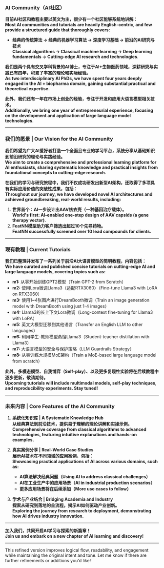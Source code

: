 ### AI Community（AI社区）  

**目前AI社区和教程主要以英文为主，很少有一个社区能够系统地讲解：**  
**Most AI communities and tutorials are heavily English-centric, and few provide a structured guide that thoroughly covers:**  
- **经典的传统算法 → 经典的机器学习算法 → 深度学习基础 → 前沿的AI研究与技术**  
  **Classical algorithms → Classical machine learning → Deep learning fundamentals → Cutting-edge AI research and technologies.**

**我们是两个具有交叉学科背景的AI博士，专注于AI+生物医药领域，深耕研究与实践已有四年，积累了丰富的理论和实际经验。**  
**As two interdisciplinary AI PhDs, we have spent four years deeply engaged in the AI + biopharma domain, gaining substantial practical and theoretical expertise.**

**此外，我们还有一年在市场上创业的经验，专注于开发和应用大语言模型相关技术。**  
**Additionally, we bring one year of entrepreneurial experience, focusing on the development and application of large language model technologies.**

---

### **我们的愿景 | Our Vision for the AI Community**  

**我们希望为广大AI爱好者打造一个全面且专业的学习平台，系统分享从基础知识到前沿研究的理论与实践经验。**  
**We aim to create a comprehensive and professional learning platform for AI enthusiasts, sharing systematic knowledge and practical insights from foundational concepts to cutting-edge research.**

**在我们的学习与研究旅程中，我们不仅成功研发出新型AI架构，还取得了多项具有实际应用价值的突破性成果，包括：**  
**Throughout our journey, we have developed novel AI architectures and achieved groundbreaking, real-world results, including:**  
1. **世界首个：AI一步设计出AAV核衣壳（一种基因治疗载体）。**  
   **World's first: AI-enabled one-step design of AAV capsids (a gene therapy vector).**  
2. **FeatNN模型助力客户筛选出超过10个先导药物。**  
   **FeatNN successfully screened over 10 lead compounds for clients.**

---

### **现有教程 | Current Tutorials**  

**我们已整理并发布了一系列关于前沿AI大语言模型的简明教程，内容包括：**  
**We have curated and published concise tutorials on cutting-edge AI and large language models, covering topics such as:**  

- **m1:** 从零开始训练GPT2模型（Train GPT-2 from Scratch）  
- **m2:** 使用Lora微调Llama3（适配RTX3060）（Fine-tune Llama3 with LoRA on RTX3060）  
- **m3:** 使用1~4张图片进行DreamBooth微调（Train an image generation model with DreamBooth using just 1-4 images）  
- **m4:** Llama3的长上下文Lora微调（Long-context fine-tuning for Llama3 with LoRA）  
- **m5:** 英文大模型迁移到其他语言（Transfer an English LLM to other languages）  
- **m6:** 利用学生-教师模型蒸馏Llama3（Student-teacher distillation with Llama3）  
- **m7:** 大语言模型的安全与保护策略（LLM Guardrails Strategy）  
- **m8:** 从零训练大规模MoE架构（Train a MoE-based large language model from scratch）  

**此外，多模态模型、自我博弈（Self-play）、以及更多复现性实验将在后续教程中逐步更新，敬请期待。**  
**Upcoming tutorials will include multimodal models, self-play techniques, and reproducibility experiments. Stay tuned!**

---

### **未来内容 | Core Features of the AI Community**  

1. **系统化知识库 | A Systematic Knowledge Hub**  
   **从经典算法到前沿技术，提供易于理解的理论讲解和实操示例。**  
   **Comprehensive coverage from classical algorithms to advanced technologies, featuring intuitive explanations and hands-on examples.**

2. **真实案例分享 | Real-World Case Studies**  
   **展示AI技术在不同领域的应用案例，包括：**  
   **Showcasing practical applications of AI across various domains, such as:**  
   - **AI算法解决经典问题（Using AI to address classical challenges）**  
   - **AI在工业生产中的应用场景（AI in industrial production scenarios）**  
   - **更多应用场景将在后续添加（More use cases to follow）**

3. **学术与产业结合 | Bridging Academia and Industry**  
   **探索从研究到落地的全流程，揭示AI如何驱动产业创新。**  
   **Exploring the journey from research to deployment, demonstrating how AI drives industry innovation.**

---

**加入我们，共同开启AI学习与探索的新篇章！**  
**Join us and embark on a new chapter of AI learning and discovery!**  

--- 

This refined version improves logical flow, readability, and engagement while maintaining the original intent and tone. Let me know if there are further refinements or additions you'd like!
